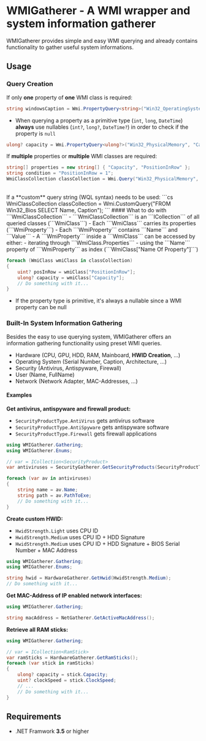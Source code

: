 # WMIGatherer - A WMI wrapper and system information gatherer
WMIGatherer provides simple and easy WMI querying and already contains functionality to gather useful system informations.
## Usage
### Query Creation
If only **one** property of **one** WMI class is required:
```cs
string windowsCaption = Wmi.PropertyQuery<string>("Win32_OperatingSystem", "Caption");
```
- When querying a property as a primitive type (```int```, ```long```, ```DateTime```) **always** use nullables (```int?```, ```long?```, ```DateTime?```) in order to check if the property is ```null```
```cs
ulong? capacity = Wmi.PropertyQuery<ulong?>("Win32_PhysicalMemory", "Capacity");
```
If **multiple** properties or **multiple** WMI classes are required:
```cs
string[] properties = new string[] { "Capacity", "PositionInRow" };
string condition = "PositionInRow = 1";
WmiClassCollection classCollection = Wmi.Query("Win32_PhysicalMemory", properties, condition);
```
<br>
If a **custom** query string (WQL syntax) needs to be used:
```cs
WmiClassCollection classCollection = Wmi.CustomQuery("FROM Win32_Bios SELECT Name, Caption");
```
#### What to do with ```WmiClassCollection```
- ```WmiClassCollection``` is an ```ICollection``` of all queried classes (```WmiClass```)
- Each ```WmiClass``` carries its properties (```WmiProperty```)
- Each ```WmiProperty``` contains ```Name``` and ```Value```
- A ```WmiProperty``` inside a ```WmiClass``` can be accessed by either:
	- iterating through ```WmiClass.Properties```
	- using the ```Name``` property of ```WmiProperty``` as index (```WmiClass["Name Of Property"]```)

```cs
foreach (WmiClass wmiClass in classCollection)
{
	uint? posInRow = wmiClass["PositionInRow"];
    ulong? capacity = wmiClass["Capacity"];
    // Do something with it...
}
```
- If the property type is primitive, it's always a nullable since a WMI property can be null
### Built-In System Information Gathering
Besides the easy to use querying system, WMIGatherer offers an information gathering functionality using preset WMI queries.
- Hardware (CPU, GPU, HDD, RAM, Mainboard, **HWID Creation**, ...)
- Operating System (Serial Number, Caption, Architecture, ...)
- Security (Antivirus, Antispyware, Firewall)
- User (Name, FullName)
- Network (Network Adapter, MAC-Addresses, ...)
#### Examples
**Get antivirus, antispyware and firewall product:**
- ```SecurityProductType.AntiVirus``` gets antivirus software
- ```SecurityProductType.AntiSpyware``` gets antispyware software
- ```SecurityProductType.Firewall``` gets firewall applications
```cs
using WMIGatherer.Gathering;
using WMIGatherer.Enums;

// var = ICollection<SecurityProduct>
var antiviruses = SecurityGatherer.GetSecurityProducts(SecurityProductType.AntiVirus);

foreach (var av in antiviruses)
{
	string name = av.Name;
    string path = av.PathToExe;
    // Do something with it...
}
```
**Create custom HWID:**
- ```HwidStrength.Light``` uses CPU ID
- ```HwidStrength.Medium``` uses CPU ID + HDD Signature
- ```HwidStrength.Medium``` uses CPU ID + HDD Signature + BIOS Serial Number + MAC Address
```cs
using WMIGatherer.Gathering;
using WMIGatherer.Enums;

string hwid = HardwareGatherer.GetHwid(HwidStrength.Medium);
// Do something with it...
```
**Get MAC-Address of IP enabled network interfaces:**
```cs
using WMIGatherer.Gathering;

string macAddress = NetGatherer.GetActiveMacAddress();
```
**Retrieve all RAM sticks:**
```cs
using WMIGatherer.Gathering;

// var = ICollection<RamStick>
var ramSticks = HardwareGatherer.GetRamSticks();
foreach (var stick in ramSticks)
{
	ulong? capacity = stick.Capacity;
    uint? clockSpeed = stick.ClockSpeed;
    // ...
    // Do something with it...
}
```
## Requirements
- .NET Framwork **3.5** or higher

